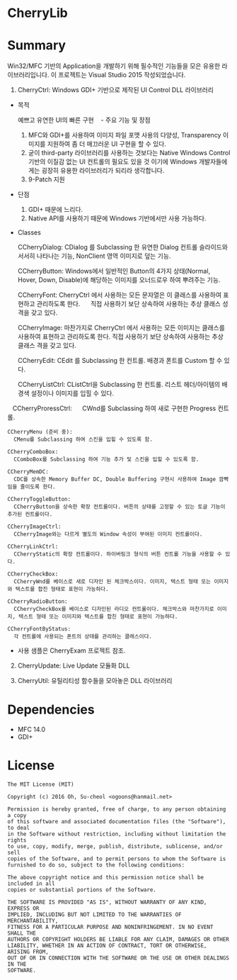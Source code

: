 # CherryLib

# Summary

Win32/MFC 기반의 Application을 개발하기 위해 필수적인 기능들을 모은 유용한 라이브러리입니다. 
이 프로젝트는 Visual Studio 2015 작성되었습니다.

1. CherryCtrl: Windows GDI+ 기반으로 제작된 UI Control DLL 라이브러리

  - 목적
  
    예쁘고 유연한 UI의 빠른 구현
  
  - 주요 기능 및 장점
  
    1. MFC와 GDI+를 사용하여 이미지 파일 포맷 사용의 다양성, Transparency 이미지를 지원하여 좀 더 매끄러운 UI 구현을 할 수 있다.
    2. 굳이 third-party 라이브러리를 사용하는 것보다는 Native Windows Control 기반의 이질감 없는 UI 컨트롤의 필요도 있을 것
    이기에 Windows 개발자들에게는 굉장히 유용한 라이브러리가 되리라 생각합니다.
    3. 9-Patch 지원

  - 단점
  
    1. GDI+ 때문에 느리다.
    2. Native API를 사용하기 때문에 Windows 기반에서만 사용 가능하다.
  
  - Classes

    CCherryDialog:
      CDialog 를 Subclassing 한 유연한 Dialog 컨트롤 슬라이드와 서서히 나타나는 기능, NonClient 영역 이미지로 덮는 기능.

    CCherryButton:
      Windows에서 일반적인 Button의 4가지 상태(Normal, Hover, Down, Disable)에 해당하는 이미지를 오너드로우 하여 뿌려주는 기능.

    CCherryFont:
      CherryCtrl 에서 사용하는 모든 문자열은 이 클래스를 사용하여 표현하고 관리하도록 한다.
      직접 사용하기 보단 상속하여 사용하는 추상 클래스 성격을 갖고 있다.

    CCherryImage:
      마찬가지로 CherryCtrl 에서 사용하는 모든 이미지는 클래스를 사용하여 표현하고 관리하도록 한다. 
      직접 사용하기 보단 상속하여 사용하는 추상 클래스 격을 갖고 있다.

    CCherryEdit:
      CEdit 를 Subclassing 한 컨트롤. 배경과 폰트를 Custom 할 수 있다.

    CCherryListCtrl:
      CListCtrl을 Subclassing 한 컨트롤. 리스트 헤더/아이템의 배경색 설정이나 이미지를 입힐 수 있다.

    CCherryProressCtrl:
      CWnd를 Subclassing 하여 새로 구현한 Progress 컨트롤.

    CCherryMenu (준비 중):
      CMenu를 Subclassing 하여 스킨을 입힐 수 있도록 함.

    CCherryComboBox:
      CComboBox를 Subclassing 하여 기능 추가 및 스킨을 입힐 수 있도록 함.

    CCherryMemDC:
      CDC를 상속한 Memory Buffer DC, Double Buffering 구현시 사용하여 Image 깜빡임을 줄이도록 한다.

    CCherryToggleButton:
      CCherryButton을 상속한 확장 컨트롤이다. 버튼의 상태를 고정할 수 있는 토글 기능이 추가된 컨트롤이다.

    CCherryImageCtrl:
      CCherryImage와는 다르게 별도의 Window 속성이 부여된 이미지 컨트롤이다.

    CCherryLinkCtrl:
      CCherryStatic의 확장 컨트롤이다. 하이버링크 형식의 버튼 컨트롤 기능을 사용할 수 있다.

    CCherryCheckBox:
      CCherryWnd를 베이스로 새로 디자인 된 체크박스이다. 이미지, 텍스트 형태 또는 이미지와 텍스트를 합친 형태로 표현이 가능하다.

    CCherryRadioButton:
      CCherryCheckBox를 베이스로 디자인된 라디오 컨트롤이다. 체크박스와 마찬가지로 이미지, 텍스트 형태 또는 이미지와 텍스트를 합친 형태로 표현이 가능하다.

    CCherryFontByStatus:
      각 컨트롤에 사용되는 폰트의 상태를 관리하는 클래스이다.
    
  - 사용 샘플은 CherryExam 프로젝트 참조.

2. CherryUpdate: Live Update 모듈화 DLL

3. CherryUtil: 유틸리티성 함수들을 모아놓은 DLL 라이브러리

# Dependencies

* MFC 14.0
* GDI+

# License

    The MIT License (MIT)

    Copyright (c) 2016 Oh, Su-cheol <ogoons@hanmail.net>

    Permission is hereby granted, free of charge, to any person obtaining a copy
    of this software and associated documentation files (the "Software"), to deal
    in the Software without restriction, including without limitation the rights
    to use, copy, modify, merge, publish, distribute, sublicense, and/or sell
    copies of the Software, and to permit persons to whom the Software is
    furnished to do so, subject to the following conditions:

    The above copyright notice and this permission notice shall be included in all
    copies or substantial portions of the Software.

    THE SOFTWARE IS PROVIDED "AS IS", WITHOUT WARRANTY OF ANY KIND, EXPRESS OR
    IMPLIED, INCLUDING BUT NOT LIMITED TO THE WARRANTIES OF MERCHANTABILITY,
    FITNESS FOR A PARTICULAR PURPOSE AND NONINFRINGEMENT. IN NO EVENT SHALL THE
    AUTHORS OR COPYRIGHT HOLDERS BE LIABLE FOR ANY CLAIM, DAMAGES OR OTHER
    LIABILITY, WHETHER IN AN ACTION OF CONTRACT, TORT OR OTHERWISE, ARISING FROM,
    OUT OF OR IN CONNECTION WITH THE SOFTWARE OR THE USE OR OTHER DEALINGS IN THE
    SOFTWARE.
